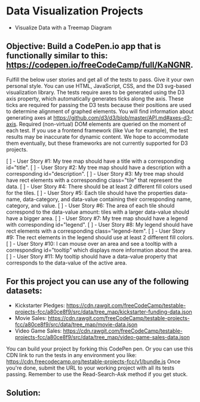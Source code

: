 # Data Visualization Projects 
- Visualize Data with a Treemap Diagram

## Objective: Build a CodePen.io app that is functionally similar to this: https://codepen.io/freeCodeCamp/full/KaNGNR.

Fulfill the below user stories and get all of the tests to pass. Give it your own personal style.
You can use HTML, JavaScript, CSS, and the D3 svg-based visualization library. The tests require axes to be generated using the D3 axis property, which automatically generates ticks along the axis. These ticks are required for passing the D3 tests because their positions are used to determine alignment of graphed elements. You will find information about generating axes at https://github.com/d3/d3/blob/master/API.md#axes-d3-axis. Required (non-virtual) DOM elements are queried on the moment of each test. If you use a frontend framework (like Vue for example), the test results may be inaccurate for dynamic content. We hope to accommodate them eventually, but these frameworks are not currently supported for D3 projects.

 [ ] - User Story #1: My tree map should have a title with a corresponding id="title".
 [ ] - User Story #2: My tree map should have a description with a corresponding id="description".
 [ ] - User Story #3: My tree map should have rect elements with a corresponding class="tile" that represent the data.
 [ ] - User Story #4: There should be at least 2 different fill colors used for the tiles.
 [ ] - User Story #5: Each tile should have the properties data-name, data-category, and data-value containing their corresponding name, category, and value.
 [ ] - User Story #6: The area of each tile should correspond to the data-value amount: tiles with a larger data-value should have a bigger area.
 [ ] - User Story #7: My tree map should have a legend with corresponding id="legend".
 [ ] - User Story #8: My legend should have rect elements with a corresponding class="legend-item".
 [ ] - User Story #9: The rect elements in the legend should use at least 2 different fill colors.
 [ ] - User Story #10: I can mouse over an area and see a tooltip with a corresponding id="tooltip" which displays more information about the area.
 [ ] - User Story #11: My tooltip should have a data-value property that corresponds to the data-value of the active area.
 
 ## For this project you can use any of the following datasets:
 * Kickstarter Pledges: https://cdn.rawgit.com/freeCodeCamp/testable-projects-fcc/a80ce8f9/src/data/tree_map/kickstarter-funding-data.json
 * Movie Sales: https://cdn.rawgit.com/freeCodeCamp/testable-projects-fcc/a80ce8f9/src/data/tree_map/movie-data.json
 * Video Game Sales: https://cdn.rawgit.com/freeCodeCamp/testable-projects-fcc/a80ce8f9/src/data/tree_map/video-game-sales-data.json
 
You can build your project by forking this CodePen pen. Or you can use this CDN link to run the tests in any environment you like: https://cdn.freecodecamp.org/testable-projects-fcc/v1/bundle.js
Once you're done, submit the URL to your working project with all its tests passing.
Remember to use the Read-Search-Ask method if you get stuck.

## Solution:

